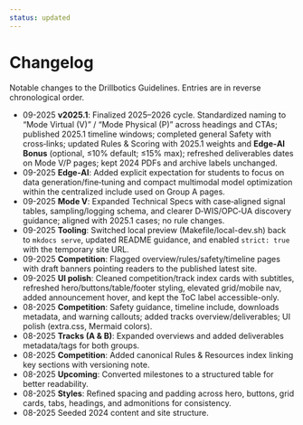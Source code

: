 ```yaml
---
status: updated
---
```


# Changelog

Notable changes to the Drillbotics Guidelines. Entries are in reverse chronological order.

- 09-2025 **v2025.1**: Finalized 2025–2026 cycle. Standardized naming to “Mode Virtual (V)” / “Mode Physical (P)” across headings and CTAs; published 2025.1 timeline windows; completed general Safety with cross‑links; updated Rules & Scoring with 2025.1 weights and **Edge‑AI Bonus** (optional, ≤10% default; ≤15% max); refreshed deliverables dates on Mode V/P pages; kept 2024 PDFs and archive labels unchanged.
- 09-2025 **Edge‑AI**: Added explicit expectation for students to focus on data generation/fine‑tuning and compact multimodal model optimization within the centralized include used on Group A pages.
- 09-2025 **Mode V**: Expanded Technical Specs with case‑aligned signal tables, sampling/logging schema, and clearer D‑WIS/OPC‑UA discovery guidance; aligned with 2025.1 cases; no rule changes.
- 09-2025 **Tooling**: Switched local preview (Makefile/local-dev.sh) back to `mkdocs serve`, updated README guidance, and enabled `strict: true` with the temporary site URL.
- 09-2025 **Competition**: Flagged overview/rules/safety/timeline pages with draft banners pointing readers to the published latest site.
- 09-2025 **UI polish**: Cleaned competition/track index cards with subtitles, refreshed hero/buttons/table/footer styling, elevated grid/mobile nav, added announcement hover, and kept the ToC label accessible-only.
- 08-2025 **Competition**: Safety guidance, timeline include, downloads metadata, and warning callouts; added tracks overview/deliverables; UI polish (extra.css, Mermaid colors).
- 08-2025 **Tracks (A & B)**: Expanded overviews and added deliverables metadata/tags for both groups.
- 08-2025 **Competition**: Added canonical Rules & Resources index linking key sections with versioning note.
- 08-2025 **Upcoming**: Converted milestones to a structured table for better readability.
- 08-2025 **Styles**: Refined spacing and padding across hero, buttons, grid cards, tabs, headings, and admonitions for consistency.
- 08-2025 Seeded 2024 content and site structure.
